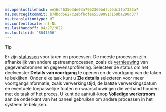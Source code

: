 ```yaml
---
ms.openlocfilehash: ee56c4635e3de03a7962366bdfcb6dc1fe7326a7
ms.sourcegitcommit: b7dbcd5627c2ebfbcfe65589991c159ba290d377
ms.translationtype: HT
ms.contentlocale: nl-NL
ms.lasthandoff: 04/27/2022
ms.locfileid: "8641556"
---
```

> [!TIP] 
> Er zijn [statussen](../system.md#status-definitions) voor taken en processen. De meeste processen zijn afhankelijk van andere upstreamprocessen, zoals de [vernieuwing](../system.md#refresh-processes) van gegevensbronnen en gegevensprofilering. Selecteer de status om het deelvenster **Details van voortgang** te openen en de voortgang van de taken te bekijken. Onder elke taak kunt u **Zie details** selecteren voor meer voortgangsinformatie, zoals verwerkingstijd, de laatste verwerkingsdatum en eventuele toepasselijke fouten en waarschuwingen die verband houden met de taak of het proces. U kunt de aan/uit-knop **Volledige werkstroom** aan de onderkant van het paneel gebruiken om andere processen in het systeem te bekijken.